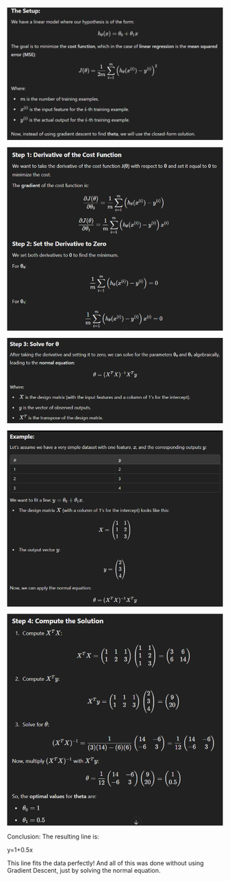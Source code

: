 ![](/images/image_2025-03-25_182039363.png)

![](/images/image_2025-03-25_182119928.png)

![](/images/image_2025-03-25_182153542.png)

![](/images/image_2025-03-25_182257299.png)

![](/images/image_2025-03-25_182334448.png)

Conclusion:
The resulting line is:

y=1+0.5x

This line fits the data perfectly! And all of this was done without using Gradient Descent, just by solving the normal equation.
